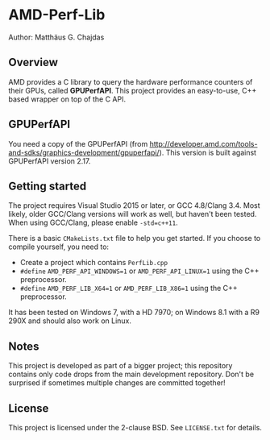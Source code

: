 AMD-Perf-Lib
============

Author: Matthäus G. Chajdas

Overview
--------

AMD provides a C library to query the hardware performance counters of their GPUs, called **GPUPerfAPI**. This project provides an easy-to-use, C++ based wrapper on top of the C API.

GPUPerfAPI
----------

You need a copy of the GPUPerfAPI (from http://developer.amd.com/tools-and-sdks/graphics-development/gpuperfapi/). This version is built against GPUPerfAPI version 2.17.

Getting started
---------------

The project requires Visual Studio 2015 or later, or GCC 4.8/Clang 3.4. Most likely, older GCC/Clang versions will work as well, but haven't been tested. When using GCC/Clang, please enable ``-std=c++11``.

There is a basic ``CMakeLists.txt`` file to help you get started. If you choose to compile yourself, you need to:
  * Create a project which contains ``PerfLib.cpp``
  * ``#define`` ``AMD_PERF_API_WINDOWS=1`` or ``AMD_PERF_API_LINUX=1`` using the C++ preprocessor.
  * ``#define`` ``AMD_PERF_LIB_X64=1`` or ``AMD_PERF_LIB_X86=1`` using the C++ preprocessor.

It has been tested on Windows 7, with a HD 7970; on Windows 8.1 with a R9 290X and should also work on Linux.

Notes
-----

This project is developed as part of a bigger project; this repository contains only code drops from the main development repository. Don't be surprised if sometimes multiple changes are committed together!

License
-------

This project is licensed under the 2-clause BSD. See ``LICENSE.txt`` for details.
